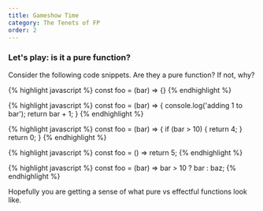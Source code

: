 ```yaml
---
title: Gameshow Time
category: The Tenets of FP
order: 2
---
```


### Let's play: is it a pure function?

Consider the following code snippets. Are they a pure function? If not, why?

{% highlight javascript %}
  const foo = (bar) => {}
{% endhighlight %}
[](#spoiler "No, this function does not return a value. While this itself is not an effect, this function cannot do anything of value and is generally disallowed in functional programming languages. We could not construct a lookup table for this function.")

{% highlight javascript %}
  const foo = (bar) => {
    console.log('adding 1 to bar');
    return bar + 1;
  }
{% endhighlight %}
[](#spoiler "No, this function has the effect of writing to the console. You could argue because this doesn't change anything in the application state that is does't count. However if you replaced this function with a lookup table you would certainly get different results from running the program.")

{% highlight javascript %}
  const foo = (bar) => {
    if (bar > 10) {
      return 4;
    }
    return 0;
  }
{% endhighlight %}
[](#spoiler "Yes this is a pure function. It has 1 argument, returns a value and could be turned into a lookup table. Ideally we want to write all our pure functions as a single expression so const foo = (bar) => bar > 10 ? 4 : 0; would be preferrable here")

{% highlight javascript %}
  const foo = () => return 5;
{% endhighlight %}
[](#spoiler "This one is debatable. This function doesn't have any arguments, but that's ok in JavaScript. It meets all the other criteria including being replaced by a very large lookup table. In Elm this would merely be a constant.")

{% highlight javascript %}
  const foo = (bar) => bar > 10 ? bar : baz;
{% endhighlight %}
[](#spoiler "No, this function references baz in calculating the resulting value for the <= 10 case. This means if baz changes, the result of the function will change.")

Hopefully you are getting a sense of what pure vs effectful functions look like.
